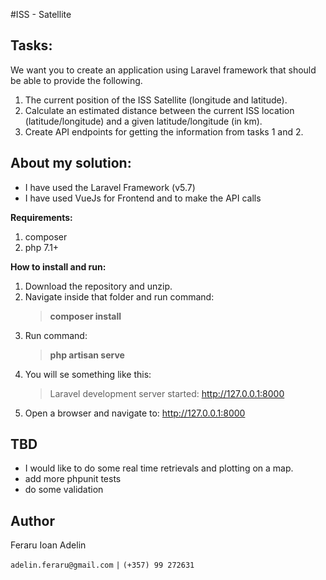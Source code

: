 #ISS - Satellite

**Tasks:**
-


We want you to create an application using Laravel framework that should be able to provide the following.

1. The current position of the ISS Satellite (longitude and latitude).
2. Calculate an estimated distance between the current ISS location (latitude/longitude) and a given latitude/longitude (in km).
3. Create API endpoints for getting the information from tasks 1 and 2.

**About my solution:**
-

- I have used the Laravel Framework (v5.7)
- I have used VueJs for Frontend and to make the API calls

**Requirements:**
1. composer
2. php 7.1+


**How to install and run:**

1. Download the repository and unzip.
2. Navigate inside that folder and run command: 
    > **composer install**
3. Run command: 
    > **php artisan serve**
4. You will se something like this: 
    > Laravel development server started: <http://127.0.0.1:8000>
5. Open a browser and navigate to:  <http://127.0.0.1:8000>

 
**TBD**
-
 

- I would like to do some real time retrievals and plotting on a map.
- add more phpunit tests
- do some validation



**Author**
-

Feraru Ioan Adelin

`adelin.feraru@gmail.com`
`|` `(+357) 99 272631`



